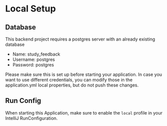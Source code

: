 # Local Setup


## Database

This backend project requires a postgres server with an already existing database
* Name: study_feedback
* Username: postgres
* Password: postgres

Please make sure this is set up before starting your application. In case you want to use different credentials, you can modify those in the
application.yml local properties, but do not push these changes.

## Run Config

When starting this Application, make sure to enable the `local` profile in your IntelliJ RunConfiguration.


